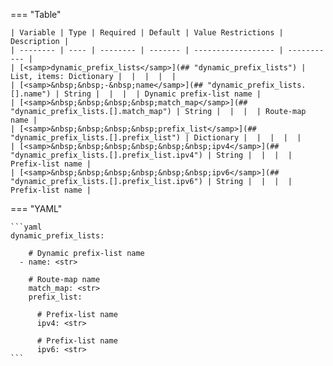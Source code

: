 <!--
  ~ Copyright (c) 2023 Arista Networks, Inc.
  ~ Use of this source code is governed by the Apache License 2.0
  ~ that can be found in the LICENSE file.
  -->
=== "Table"

    | Variable | Type | Required | Default | Value Restrictions | Description |
    | -------- | ---- | -------- | ------- | ------------------ | ----------- |
    | [<samp>dynamic_prefix_lists</samp>](## "dynamic_prefix_lists") | List, items: Dictionary |  |  |  |  |
    | [<samp>&nbsp;&nbsp;-&nbsp;name</samp>](## "dynamic_prefix_lists.[].name") | String |  |  |  | Dynamic prefix-list name |
    | [<samp>&nbsp;&nbsp;&nbsp;&nbsp;match_map</samp>](## "dynamic_prefix_lists.[].match_map") | String |  |  |  | Route-map name |
    | [<samp>&nbsp;&nbsp;&nbsp;&nbsp;prefix_list</samp>](## "dynamic_prefix_lists.[].prefix_list") | Dictionary |  |  |  |  |
    | [<samp>&nbsp;&nbsp;&nbsp;&nbsp;&nbsp;&nbsp;ipv4</samp>](## "dynamic_prefix_lists.[].prefix_list.ipv4") | String |  |  |  | Prefix-list name |
    | [<samp>&nbsp;&nbsp;&nbsp;&nbsp;&nbsp;&nbsp;ipv6</samp>](## "dynamic_prefix_lists.[].prefix_list.ipv6") | String |  |  |  | Prefix-list name |

=== "YAML"

    ```yaml
    dynamic_prefix_lists:

        # Dynamic prefix-list name
      - name: <str>

        # Route-map name
        match_map: <str>
        prefix_list:

          # Prefix-list name
          ipv4: <str>

          # Prefix-list name
          ipv6: <str>
    ```
